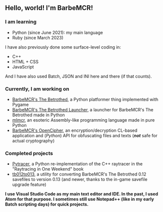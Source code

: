 ## Hello, world! I'm BarbeMCR!

### I am learning
- Python (since June 2021): my main language
- Ruby (since March 2023)

I have also previously done some surface-level coding in:
- C++
- HTML + CSS
- JavaScript

And I have also used Batch, JSON and INI here and there (if that counts).

### Currently, I am working on
- [BarbeMCR's The Betrothed](https://github.com/BarbeMCR/the-betrothed), a Python platformer thing implemented with Pygame
- [BarbeMCR's The Betrothed Launcher](https://github.com/BarbeMCR/the-betrothed-launcher), a launcher for BarbeMCR's The Betrothed made in Python
- [mlmcr](https://github.com/BarbeMCR/mlmcr), an esoteric Assembly-like programming language made in pure Python
- [BarbeMCR's OpenCipher](https://github.com/BarbeMCR/opencipher), an encryption/decryption CL-based application and (*Python*) API for obfuscating files and texts (*__not__* safe for actual cryptography)

### Completed projects
- [Pytracer](https://github.com/BarbeMCR/pytracer), a Python re-implementation of the C++ raytracer in the "Raytracing in One Weekend" book
- [tb012to013](https://github.com/BarbeMCR/tb012to013), a utility for converting BarbeMCR's The Betrothed 0.12 savefiles to version 0.13 (and newer, thanks to the in-game savefile upgrade feature)

**I use Visual Studio Code as my main text editor and IDE. In the past, I used Atom for that purpose. I sometimes still use Notepad++ (like in my early Batch scripting days) for quick projects.**
